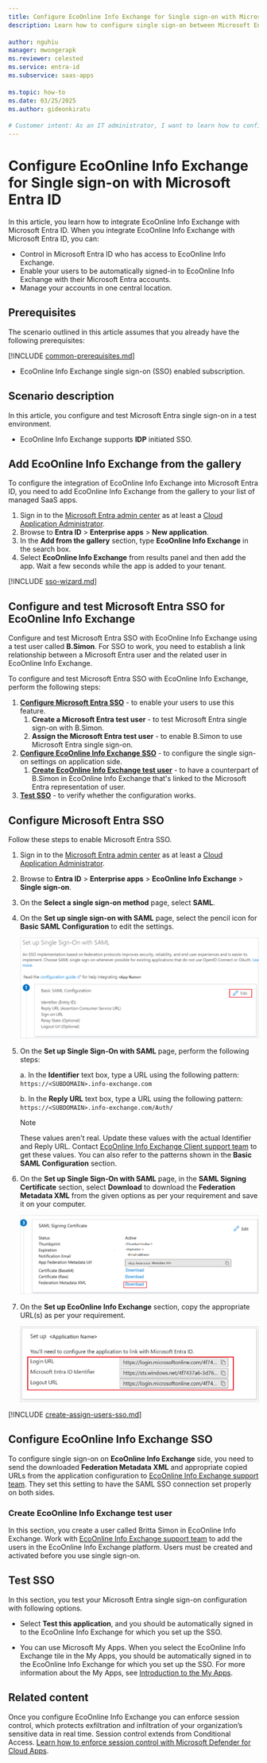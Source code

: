 ```yaml
---
title: Configure EcoOnline Info Exchange for Single sign-on with Microsoft Entra ID
description: Learn how to configure single sign-on between Microsoft Entra ID and EcoOnline Info Exchange.

author: nguhiu
manager: mwongerapk
ms.reviewer: celested
ms.service: entra-id
ms.subservice: saas-apps

ms.topic: how-to
ms.date: 03/25/2025
ms.author: gideonkiratu

# Customer intent: As an IT administrator, I want to learn how to configure single sign-on between Microsoft Entra ID and EcoOnline Info Exchange so that I can control who has access to EcoOnline Info Exchange, enable automatic sign-in with Microsoft Entra accounts, and manage my accounts in one central location.
---
```

# Configure EcoOnline Info Exchange for Single sign-on with Microsoft Entra ID

In this article,  you learn how to integrate EcoOnline Info Exchange with Microsoft Entra ID. When you integrate EcoOnline Info Exchange with Microsoft Entra ID, you can:

* Control in Microsoft Entra ID who has access to EcoOnline Info Exchange.
* Enable your users to be automatically signed-in to EcoOnline Info Exchange with their Microsoft Entra accounts.
* Manage your accounts in one central location.

## Prerequisites

The scenario outlined in this article assumes that you already have the following prerequisites:

[!INCLUDE [common-prerequisites.md](~/identity/saas-apps/includes/common-prerequisites.md)]
* EcoOnline Info Exchange single sign-on (SSO) enabled subscription.

## Scenario description

In this article,  you configure and test Microsoft Entra single sign-on in a test environment.

* EcoOnline Info Exchange supports **IDP** initiated SSO.

## Add EcoOnline Info Exchange from the gallery

To configure the integration of EcoOnline Info Exchange into Microsoft Entra ID, you need to add EcoOnline Info Exchange from the gallery to your list of managed SaaS apps.

1. Sign in to the [Microsoft Entra admin center](https://entra.microsoft.com) as at least a [Cloud Application Administrator](~/identity/role-based-access-control/permissions-reference.md#cloud-application-administrator).
1. Browse to **Entra ID** > **Enterprise apps** > **New application**.
1. In the **Add from the gallery** section, type **EcoOnline Info Exchange** in the search box.
1. Select **EcoOnline Info Exchange** from results panel and then add the app. Wait a few seconds while the app is added to your tenant.

 [!INCLUDE [sso-wizard.md](~/identity/saas-apps/includes/sso-wizard.md)]

<a name='configure-and-test-azure-ad-sso-for-ecoonline-info-exchange'></a>

## Configure and test Microsoft Entra SSO for EcoOnline Info Exchange

Configure and test Microsoft Entra SSO with EcoOnline Info Exchange using a test user called **B.Simon**. For SSO to work, you need to establish a link relationship between a Microsoft Entra user and the related user in EcoOnline Info Exchange.

To configure and test Microsoft Entra SSO with EcoOnline Info Exchange, perform the following steps:

1. **[Configure Microsoft Entra SSO](#configure-azure-ad-sso)** - to enable your users to use this feature.
    1. **Create a Microsoft Entra test user** - to test Microsoft Entra single sign-on with B.Simon.
    1. **Assign the Microsoft Entra test user** - to enable B.Simon to use Microsoft Entra single sign-on.
1. **[Configure EcoOnline Info Exchange SSO](#configure-ecoonline-info-exchange-sso)** - to configure the single sign-on settings on application side.
    1. **[Create EcoOnline Info Exchange test user](#create-ecoonline-info-exchange-test-user)** - to have a counterpart of B.Simon in EcoOnline Info Exchange that's linked to the Microsoft Entra representation of user.
1. **[Test SSO](#test-sso)** - to verify whether the configuration works.

<a name='configure-azure-ad-sso'></a>

## Configure Microsoft Entra SSO

Follow these steps to enable Microsoft Entra SSO.

1. Sign in to the [Microsoft Entra admin center](https://entra.microsoft.com) as at least a [Cloud Application Administrator](~/identity/role-based-access-control/permissions-reference.md#cloud-application-administrator).
1. Browse to **Entra ID** > **Enterprise apps** > **EcoOnline Info Exchange** > **Single sign-on**.
1. On the **Select a single sign-on method** page, select **SAML**.
1. On the **Set up single sign-on with SAML** page, select the pencil icon for **Basic SAML Configuration** to edit the settings.

   ![Edit Basic SAML Configuration](common/edit-urls.png)

1. On the **Set up Single Sign-On with SAML** page, perform the following steps:

    a. In the **Identifier** text box, type a URL using the following pattern:
    `https://<SUBDOMAIN>.info-exchange.com`

    b. In the **Reply URL** text box, type a URL using the following pattern:
    `https://<SUBDOMAIN>.info-exchange.com/Auth/`

    > [!NOTE]
    > These values aren't real. Update these values with the actual Identifier and Reply URL. Contact [EcoOnline Info Exchange Client support team](mailto:infoexchange.helpdesk@ecoonline.com) to get these values. You can also refer to the patterns shown in the **Basic SAML Configuration** section.

1. On the **Set up Single Sign-On with SAML** page, in the **SAML Signing Certificate** section, select **Download** to download the **Federation Metadata XML** from the given options as per your requirement and save it on your computer.

    ![The Certificate download link](common/metadataxml.png)

1. On the **Set up EcoOnline Info Exchange** section, copy the appropriate URL(s) as per your requirement.

    ![Copy configuration URLs](common/copy-configuration-urls.png)

<a name='create-an-azure-ad-test-user'></a>

[!INCLUDE [create-assign-users-sso.md](~/identity/saas-apps/includes/create-assign-users-sso.md)]

## Configure EcoOnline Info Exchange SSO

To configure single sign-on on **EcoOnline Info Exchange** side, you need to send the downloaded **Federation Metadata XML** and appropriate copied URLs from the application configuration to [EcoOnline Info Exchange support team](mailto:infoexchange.helpdesk@ecoonline.com). They set this setting to have the SAML SSO connection set properly on both sides.

### Create EcoOnline Info Exchange test user

In this section, you create a user called Britta Simon in EcoOnline Info Exchange. Work with [EcoOnline Info Exchange support team](mailto:infoexchange.helpdesk@ecoonline.com) to add the users in the EcoOnline Info Exchange platform. Users must be created and activated before you use single sign-on.

## Test SSO

In this section, you test your Microsoft Entra single sign-on configuration with following options.

* Select **Test this application**, and you should be automatically signed in to the EcoOnline Info Exchange for which you set up the SSO.

* You can use Microsoft My Apps. When you select the EcoOnline Info Exchange tile in the My Apps, you should be automatically signed in to the EcoOnline Info Exchange for which you set up the SSO. For more information about the My Apps, see [Introduction to the My Apps](https://support.microsoft.com/account-billing/sign-in-and-start-apps-from-the-my-apps-portal-2f3b1bae-0e5a-4a86-a33e-876fbd2a4510).

## Related content

Once you configure EcoOnline Info Exchange you can enforce session control, which protects exfiltration and infiltration of your organization’s sensitive data in real time. Session control extends from Conditional Access. [Learn how to enforce session control with Microsoft Defender for Cloud Apps](/cloud-app-security/proxy-deployment-aad).
